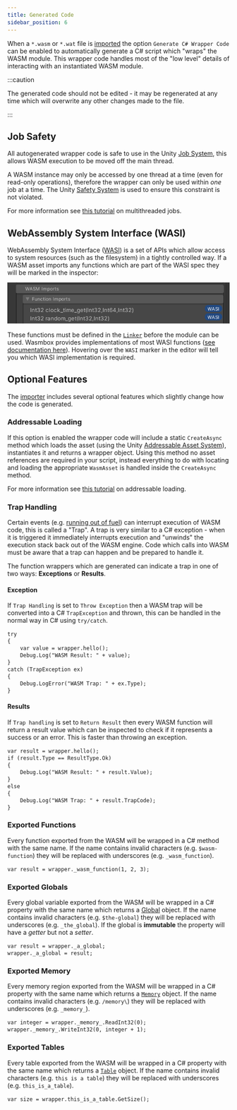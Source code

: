 ```yaml
---
title: Generated Code
sidebar_position: 6
---
```


When a `*.wasm` or `*.wat` file is [imported](../editor/import.md) the option `Generate C# Wrapper Code` can be enabled to automatically generate a C# script which "wraps" the WASM module. This wrapper code handles most of the "low level" details of interacting with an instantiated WASM module.

:::caution

The generated code should not be edited - it may be regenerated at any time which will overwrite any other changes made to the file.

:::

## Job Safety

All autogenerated wrapper code is safe to use in the Unity [Job System](https://docs.unity3d.com/Manual/JobSystem.html), this allows WASM execution to be moved off the main thread.

A WASM instance may only be accessed by one thread at a time (even for read-only operations), therefore the wrapper can only be used within _one_ job at a time. The Unity [Safety System](https://docs.unity3d.com/Manual/JobSystemSafetySystem.html) is used to ensure this constraint is not violated.

For more information see [this tutorial](../../basics/jobs.md) on multithreaded jobs.

## WebAssembly System Interface (WASI)

WebAssembly System Interface ([WASI](../../basics/wasi.md)) is a set of APIs which allow access to system resources (such as the filesystem) in a tightly controlled way. If a WASM asset imports any functions which are part of the WASI spec they will be marked in the inspector:

![WASI Import](../../../static/img/InspectorWasi.png)

These functions must be defined in the [`Linker`](./wasmtime/linker.md) before the module can be used. Wasmbox provides implementations of most WASI functions ([see documentation here](/category/wasi)). Hovering over the `WASI` marker in the editor will tell you which WASI implementation is required.

## Optional Features

The [importer](../editor/import.md#6-code-generation) includes several optional features which slightly change how the code is generated.

### Addressable Loading

If this option is enabled the wrapper code will include a static `CreateAsync` method which loads the asset (using the Unity [Addressable Asset System](https://docs.unity3d.com/Packages/com.unity.addressables@1.21/manual/index.html)), instantiates it and returns a wrapper object. Using this method no asset references are required in your script, instead everything to do with locating and loading the appropriate `WasmAsset` is handled inside the `CreateAsync` method.

For more information see [this tutorial](../../basics/addressables.md) on addressable loading.

### Trap Handling

Certain events (e.g. [running out of fuel](../../basics/fuelusage.md)) can interrupt execution of WASM code, this is called a "Trap". A trap is very similar to a C# exception - when it is triggered it immediately interrupts execution and "unwinds" the execution stack back out of the WASM engine. Code which calls into WASM must be aware that a trap can happen and be prepared to handle it.

The function wrappers which are generated can indicate a trap in one of two ways: **Exceptions** or **Results**.

#### Exception

If `Trap Handling` is set to `Throw Exception` then a WASM trap will be converted into a C# `TrapException` and thrown, this can be handled in the normal way in C# using `try/catch`.

```clike title="Trap Exception"
try
{
    var value = wrapper.hello();
    Debug.Log("WASM Result: " + value);
}
catch (TrapException ex)
{
    Debug.LogError("WASM Trap: " + ex.Type);
}
```

#### Results

If `Trap handling` is set to `Return Result` then every WASM function will return a result value which can be inspected to check if it represents a success or an error. This is faster than throwing an exception.

```clike title="Trap Result"
var result = wrapper.hello();
if (result.Type == ResultType.Ok)
{
    Debug.Log("WASM Result: " + result.Value);
}
else
{
    Debug.Log("WASM Trap: " + result.TrapCode);
}
```

### Exported Functions

Every function exported from the WASM will be wrapped in a C# method with the same name. If the name contains invalid characters (e.g. `$wasm-function`) they will be replaced with underscores (e.g. `_wasm_function`).

```clike title="Exported Function"
var result = wrapper._wasm_function(1, 2, 3);
```

### Exported Globals

Every global variable exported from the WASM will be wrapped in a C# property with the same name which returns a [Global](./wasmtime/global.md) object. If the name contains invalid characters (e.g. `$the-global`) they will be replaced with underscores (e.g. `_the_global`). If the global is **immutable** the property will have a _getter_ but not a _setter_.

```clike title="Exported Global"
var result = wrapper._a_global;
wrapper._a_global = result;
```

### Exported Memory

Every memory region exported from the WASM will be wrapped in a C# property with the same name which returns a [`Memory`](./wasmtime/memory.md) object. If the name contains invalid characters (e.g. `/memory\`) they will be replaced with underscores (e.g. `_memory_`).

```clike title="Exported Memory"
var integer = wrapper._memory_.ReadInt32(0);
wrapper._memory_.WriteInt32(0, integer + 1);
```

### Exported Tables

Every table exported from the WASM will be wrapped in a C# property with the same name which returns a [`Table`](./wasmtime/table.md) object. If the name contains invalid characters (e.g. `this is a table`) they will be replaced with underscores (e.g. `this_is_a_table`).

```clike title="Exported Table"
var size = wrapper.this_is_a_table.GetSize();
```